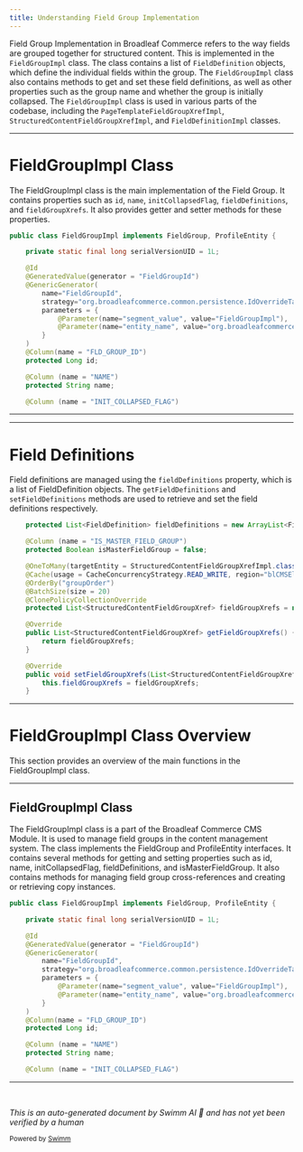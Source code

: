 ```yaml
---
title: Understanding Field Group Implementation
---
```

Field Group Implementation in Broadleaf Commerce refers to the way fields are grouped together for structured content. This is implemented in the `FieldGroupImpl` class. The class contains a list of `FieldDefinition` objects, which define the individual fields within the group. The `FieldGroupImpl` class also contains methods to get and set these field definitions, as well as other properties such as the group name and whether the group is initially collapsed. The `FieldGroupImpl` class is used in various parts of the codebase, including the `PageTemplateFieldGroupXrefImpl`, `StructuredContentFieldGroupXrefImpl`, and `FieldDefinitionImpl` classes.

<SwmSnippet path="/admin/broadleaf-contentmanagement-module/src/main/java/org/broadleafcommerce/cms/field/domain/FieldGroupImpl.java" line="51">

---

# FieldGroupImpl Class

The FieldGroupImpl class is the main implementation of the Field Group. It contains properties such as `id`, `name`, `initCollapsedFlag`, `fieldDefinitions`, and `fieldGroupXrefs`. It also provides getter and setter methods for these properties.

```java
public class FieldGroupImpl implements FieldGroup, ProfileEntity {

    private static final long serialVersionUID = 1L;

    @Id
    @GeneratedValue(generator = "FieldGroupId")
    @GenericGenerator(
        name="FieldGroupId",
        strategy="org.broadleafcommerce.common.persistence.IdOverrideTableGenerator",
        parameters = {
            @Parameter(name="segment_value", value="FieldGroupImpl"),
            @Parameter(name="entity_name", value="org.broadleafcommerce.cms.field.domain.FieldGroupImpl")
        }
    )
    @Column(name = "FLD_GROUP_ID")
    protected Long id;

    @Column (name = "NAME")
    protected String name;

    @Column (name = "INIT_COLLAPSED_FLAG")
```

---

</SwmSnippet>

<SwmSnippet path="/admin/broadleaf-contentmanagement-module/src/main/java/org/broadleafcommerce/cms/field/domain/FieldGroupImpl.java" line="80">

---

# Field Definitions

Field definitions are managed using the `fieldDefinitions` property, which is a list of FieldDefinition objects. The `getFieldDefinitions` and `setFieldDefinitions` methods are used to retrieve and set the field definitions respectively.

```java
    protected List<FieldDefinition> fieldDefinitions = new ArrayList<FieldDefinition>();

    @Column (name = "IS_MASTER_FIELD_GROUP")
    protected Boolean isMasterFieldGroup = false;

    @OneToMany(targetEntity = StructuredContentFieldGroupXrefImpl.class, mappedBy = "fieldGroup", cascade = {CascadeType.ALL}, orphanRemoval = true)
    @Cache(usage = CacheConcurrencyStrategy.READ_WRITE, region="blCMSElements")
    @OrderBy("groupOrder")
    @BatchSize(size = 20)
    @ClonePolicyCollectionOverride
    protected List<StructuredContentFieldGroupXref> fieldGroupXrefs = new ArrayList<StructuredContentFieldGroupXref>();

    @Override
    public List<StructuredContentFieldGroupXref> getFieldGroupXrefs() {
        return fieldGroupXrefs;
    }

    @Override
    public void setFieldGroupXrefs(List<StructuredContentFieldGroupXref> fieldGroupXrefs) {
        this.fieldGroupXrefs = fieldGroupXrefs;
    }
```

---

</SwmSnippet>

# FieldGroupImpl Class Overview

This section provides an overview of the main functions in the FieldGroupImpl class.

<SwmSnippet path="/admin/broadleaf-contentmanagement-module/src/main/java/org/broadleafcommerce/cms/field/domain/FieldGroupImpl.java" line="51">

---

## FieldGroupImpl Class

The FieldGroupImpl class is a part of the Broadleaf Commerce CMS Module. It is used to manage field groups in the content management system. The class implements the FieldGroup and ProfileEntity interfaces. It contains several methods for getting and setting properties such as id, name, initCollapsedFlag, fieldDefinitions, and isMasterFieldGroup. It also contains methods for managing field group cross-references and creating or retrieving copy instances.

```java
public class FieldGroupImpl implements FieldGroup, ProfileEntity {

    private static final long serialVersionUID = 1L;

    @Id
    @GeneratedValue(generator = "FieldGroupId")
    @GenericGenerator(
        name="FieldGroupId",
        strategy="org.broadleafcommerce.common.persistence.IdOverrideTableGenerator",
        parameters = {
            @Parameter(name="segment_value", value="FieldGroupImpl"),
            @Parameter(name="entity_name", value="org.broadleafcommerce.cms.field.domain.FieldGroupImpl")
        }
    )
    @Column(name = "FLD_GROUP_ID")
    protected Long id;

    @Column (name = "NAME")
    protected String name;

    @Column (name = "INIT_COLLAPSED_FLAG")
```

---

</SwmSnippet>

&nbsp;

*This is an auto-generated document by Swimm AI 🌊 and has not yet been verified by a human*

<SwmMeta version="3.0.0" repo-id="Z2l0aHViJTNBJTNBQnJvYWRsZWFmQ29tbWVyY2UtZGVtbyUzQSUzQWdpbGFkbmF2b3Q=" repo-name="BroadleafCommerce-demo" doc-type="overview"><sup>Powered by [Swimm](/)</sup></SwmMeta>
